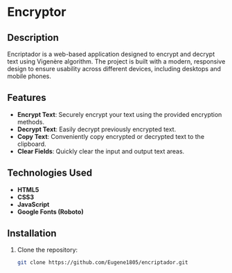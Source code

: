 # Encryptor

## Description

Encriptador is a web-based application designed to encrypt and decrypt text using Vigenère algorithm. The project is built with a modern, responsive design to ensure usability across different devices, including desktops and mobile phones.

## Features

- **Encrypt Text**: Securely encrypt your text using the provided encryption methods.
- **Decrypt Text**: Easily decrypt previously encrypted text.
- **Copy Text**: Conveniently copy encrypted or decrypted text to the clipboard.
- **Clear Fields**: Quickly clear the input and output text areas.

## Technologies Used

- **HTML5**
- **CSS3**
- **JavaScript**
- **Google Fonts (Roboto)**

## Installation

1. Clone the repository:
   ```bash
   git clone https://github.com/Eugene1805/encriptador.git
